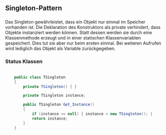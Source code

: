 ## Singleton-Pattern

### 
Das Singleton gewährleistet, dass ein Objekt nur einmal im Speicher vorhanden ist.
Die Deklaration des Konstruktors als private verhindert, dass Objekte instanziert werden 
können. Statt dessen werden sie durch eine Klassenmethode erzeugt und in einer statischen 
Klassenvariablen gespeichert. Dies tut sie aber nur beim ersten einmal. Bei weiteren
Aufrufen wird lediglich das Objekt als Variable zurückgegeben.

### Status Klassen

####
```csharp

    public class TSingleton
    {
        private TSingleton() { }

        private TSingleton instance;

        public TSingleton Get_Instance()
        {
            if (instance == null) { instance = new TSingleton(); }
            return instance;
        }
    }
```
